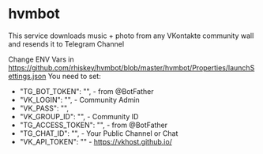# hvmbot
This service downloads music + photo from any VKontakte community wall and resends it to Telegram Channel

Change ENV Vars in https://github.com/rhiskey/hvmbot/blob/master/hvmbot/Properties/launchSettings.json
You need to set:
- "TG_BOT_TOKEN": "", - from @BotFather
- "VK_LOGIN": "", - Community Admin
- "VK_PASS": "",
- "VK_GROUP_ID": "", - Community ID
- "TG_ACCESS_TOKEN": "", - from @BotFather
- "TG_CHAT_ID": "", - Your Public Channel or Chat
- "VK_API_TOKEN": "" - https://vkhost.github.io/
